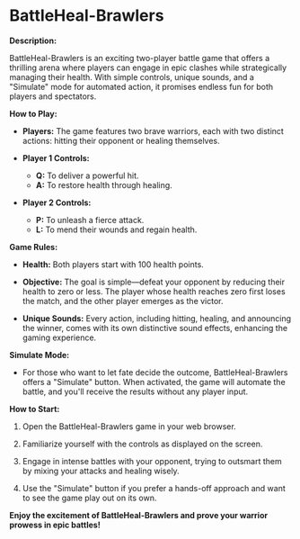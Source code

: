 # BattleHeal-Brawlers

**Description:**

BattleHeal-Brawlers is an exciting two-player battle game that offers a thrilling arena where players can engage in epic clashes while strategically managing their health. With simple controls, unique sounds, and a "Simulate" mode for automated action, it promises endless fun for both players and spectators.

**How to Play:**

- **Players:** The game features two brave warriors, each with two distinct actions: hitting their opponent or healing themselves.

- **Player 1 Controls:**
  - **Q:** To deliver a powerful hit.
  - **A:** To restore health through healing.

- **Player 2 Controls:**
  - **P:** To unleash a fierce attack.
  - **L:** To mend their wounds and regain health.

**Game Rules:**

- **Health:** Both players start with 100 health points.

- **Objective:** The goal is simple—defeat your opponent by reducing their health to zero or less. The player whose health reaches zero first loses the match, and the other player emerges as the victor.

- **Unique Sounds:** Every action, including hitting, healing, and announcing the winner, comes with its own distinctive sound effects, enhancing the gaming experience.

**Simulate Mode:**

- For those who want to let fate decide the outcome, BattleHeal-Brawlers offers a "Simulate" button. When activated, the game will automate the battle, and you'll receive the results without any player input.

**How to Start:**

1. Open the BattleHeal-Brawlers game in your web browser.

2. Familiarize yourself with the controls as displayed on the screen.

3. Engage in intense battles with your opponent, trying to outsmart them by mixing your attacks and healing wisely.

4. Use the "Simulate" button if you prefer a hands-off approach and want to see the game play out on its own.

**Enjoy the excitement of BattleHeal-Brawlers and prove your warrior prowess in epic battles!**
